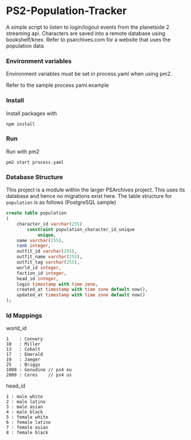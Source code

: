 PS2-Population-Tracker
======================

A simple script to listen to login/logout events from the planetside 2 streaming api. Characters are saved into a remote database using bookshelf/knex. Refer to psarchives.com for a website that uses the population data

### Environment variables

Environment variables must be set in process.yaml when using pm2.

Refer to the sample process.yaml.example

### Install

Install packages with

```
npm install
```

### Run

Run with pm2

```
pm2 start process.yaml
```


### Database Structure

This project is a module within the larger PSArchives project. This uses its database and hence no migrations exist here. The table structure for `population` is as follows (PostgreSQL sample)

```sql
create table population
(
    character_id varchar(255)
        constraint population_character_id_unique
            unique,
    name varchar(255),
    rank integer,
    outfit_id varchar(255),
    outfit_name varchar(255),
    outfit_tag varchar(255),
    world_id integer,
    faction_id integer,
    head_id integer,
    login timestamp with time zone,
    created_at timestamp with time zone default now(),
    updated_at timestamp with time zone default now()
);
```


### Id Mappings

world_id

```
1    : Connery
10   : Miller
13   : Cobalt
17   : Emerald
19   : Jaeger
25   : Briggs
1000 : Genudine // ps4 eu
2000 : Ceres    // ps4 us
```

head_id

```
1 : male white
2 : male latino
3 : male asian
4 : male black
5 : female white
6 : female latino
7 : female asian
8 : female black
```

